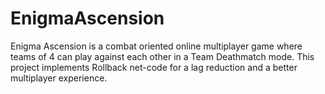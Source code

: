 # EnigmaAscension
Enigma Ascension is a combat oriented online multiplayer game where teams of 4 can play against each other in a Team Deathmatch mode. This project implements Rollback net-code for a lag reduction and a better multiplayer experience.
